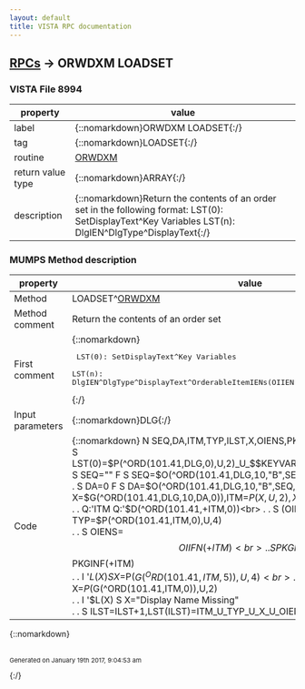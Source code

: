 ```yaml
---
layout: default
title: VISTA RPC documentation
---
```




## [RPCs](TableOfContent.md) &#8594; ORWDXM LOADSET 



### VISTA File 8994 


 property | value 
--- | --- 
 label | {::nomarkdown}ORWDXM LOADSET{:/}
 tag | {::nomarkdown}LOADSET{:/}
 routine | [ORWDXM](http://code.osehra.org/dox/Routine_ORWDXM_source.html)
 return value type | {::nomarkdown}ARRAY{:/}
 description | {::nomarkdown}Return the contents of an order set in the following format:   LST(0): SetDisplayText^Key Variables   LST(n): DlgIEN^DlgType^DisplayText{:/}


### MUMPS Method description

 property | value 
 --- | --- 
 Method | LOADSET^[ORWDXM](http://code.osehra.org/dox/Routine_ORWDXM_source.html)
 Method comment | Return the contents of an order set
 First comment | {::nomarkdown}<pre> LST(0): SetDisplayText^Key Variables<br/> LST(n): DlgIEN^DlgType^DisplayText^OrderableItemIENs(OIIEN;OIIEN;..)</pre>{:/}
 Input parameters | {::nomarkdown}DLG{:/}
 Code | {::nomarkdown}  N SEQ,DA,ITM,TYP,ILST,X,OIENS,PKGINFO<br> S LST(0)=$P(^ORD(101.41,DLG,0),U,2)_U_$$KEYVAR^ORWDXM3(DLG),ILST=0<br> S SEQ="" F  S SEQ=$O(^ORD(101.41,DLG,10,"B",SEQ)) Q:SEQ=""  D<br> . S DA=0 F  S DA=$O(^ORD(101.41,DLG,10,"B",SEQ,DA)) Q:'DA  D<br> . . S X=$G(^ORD(101.41,DLG,10,DA,0)),ITM=$P(X,U,2),X=$P(X,U,4)<br> . . Q:'ITM  Q:'$D(^ORD(101.41,+ITM,0))<br> . . S (OIENS,PKGINFO)=""<br> . . S TYP=$P(^ORD(101.41,ITM,0),U,4)<br> . . S OIENS=$$OIIFN(+ITM)<br> . . S PKGINFO=$$PKGINF(+ITM)<br> . . I '$L(X) S X=$P($G(^ORD(101.41,ITM,5)),U,4)<br> . . I '$L(X) S X=$P($G(^ORD(101.41,ITM,0)),U,2)<br> . . I '$L(X) S X="Display Name Missing"<br> . . S ILST=ILST+1,LST(ILST)=ITM_U_TYP_U_X_U_OIENS_U_PKGINFO{:/}

{::nomarkdown} <br/><br/><p style="font-size: 11px">Generated on January 19th 2017, 9:04:53 am</p>{:/}